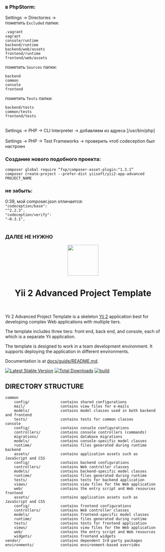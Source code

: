 ### в PhpStorm:
Settings -> Directories -><br>
пометить <code>Excluded</code> папки:

    .vagrant
    vagrant
    console/runtime
    backend/runtime
    backend/web/assets
    frontend/runtime
    frontend/web/assets

пометить <code>Sources</code> папки:

    backend
    common
    console
    frontend

пометить <code>Tests</code> папки:

    backend/tests
    common/tests
    frontend/tests

<br>
Settings -> PHP -> CLI Interpreter -> добавляем из адреса [/usr/bin/php]<br><br>
Settings -> PHP -> Test Frameworks -> проверить чтоб codeception был настроен

### Создание нового подобного проекта:

    composer global require “fxp/composer-asset-plugin:^1.3.1”
    composer create-project --prefer-dist yiisoft/yii2-app-advanced PROJECT_NAME

### не забыть:
0:39, мой composer.json отличается:<br>
<code>"codeception/base": "^2.2.3",</code><br>
<code>"codeception/verify": "~0.3.1",</code><br><br>


### ДАЛЕЕ НЕ НУЖНО

<p align="center">
    <a href="https://github.com/yiisoft" target="_blank">
        <img src="https://avatars0.githubusercontent.com/u/993323" height="100px">
    </a>
    <h1 align="center">Yii 2 Advanced Project Template</h1>
    <br>
</p>

Yii 2 Advanced Project Template is a skeleton [Yii 2](http://www.yiiframework.com/) application best for
developing complex Web applications with multiple tiers.

The template includes three tiers: front end, back end, and console, each of which
is a separate Yii application.

The template is designed to work in a team development environment. It supports
deploying the application in different environments.

Documentation is at [docs/guide/README.md](docs/guide/README.md).

[![Latest Stable Version](https://img.shields.io/packagist/v/yiisoft/yii2-app-advanced.svg)](https://packagist.org/packages/yiisoft/yii2-app-advanced)
[![Total Downloads](https://img.shields.io/packagist/dt/yiisoft/yii2-app-advanced.svg)](https://packagist.org/packages/yiisoft/yii2-app-advanced)
[![build](https://github.com/yiisoft/yii2-app-advanced/workflows/build/badge.svg)](https://github.com/yiisoft/yii2-app-advanced/actions?query=workflow%3Abuild)

DIRECTORY STRUCTURE
-------------------

```
common
    config/              contains shared configurations
    mail/                contains view files for e-mails
    models/              contains model classes used in both backend and frontend
    tests/               contains tests for common classes    
console
    config/              contains console configurations
    controllers/         contains console controllers (commands)
    migrations/          contains database migrations
    models/              contains console-specific model classes
    runtime/             contains files generated during runtime
backend
    assets/              contains application assets such as JavaScript and CSS
    config/              contains backend configurations
    controllers/         contains Web controller classes
    models/              contains backend-specific model classes
    runtime/             contains files generated during runtime
    tests/               contains tests for backend application    
    views/               contains view files for the Web application
    web/                 contains the entry script and Web resources
frontend
    assets/              contains application assets such as JavaScript and CSS
    config/              contains frontend configurations
    controllers/         contains Web controller classes
    models/              contains frontend-specific model classes
    runtime/             contains files generated during runtime
    tests/               contains tests for frontend application
    views/               contains view files for the Web application
    web/                 contains the entry script and Web resources
    widgets/             contains frontend widgets
vendor/                  contains dependent 3rd-party packages
environments/            contains environment-based overrides
```

